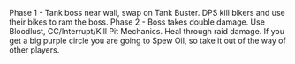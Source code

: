 Phase 1 - Tank boss near wall, swap on Tank Buster. DPS kill bikers and use their bikes to ram the boss. Phase 2 - Boss takes double damage. Use Bloodlust, CC/Interrupt/Kill Pit Mechanics. Heal through raid damage.
If you get a big purple circle you are going to Spew Oil, so take it out of the way of other players.

